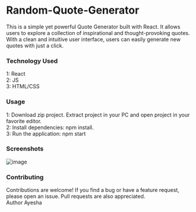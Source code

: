 # Random-Quote-Generator
This is a simple yet powerful Quote Generator built with React. It allows users to explore a collection of inspirational and thought-provoking quotes. With a clean and intuitive user interface, users can easily generate new quotes with just a click.
### Technology Used
1: React <br />
2: JS   <br />
3: HTML/CSS  <br />
### Usage
1: Download zip project. Extract project in your PC and open project in your favorite editor. <br />
2: Install dependencies: npm install.  <br />
3: Run the application: npm start <br />
### Screenshots
![image](https://github.com/kaunwei/Quote-Generator/assets/113230557/146c6204-0add-40c9-b2e6-fea58e4a762d)
### Contributing
Contributions are welcome! If you find a bug or have a feature request, please open an issue. Pull requests are also appreciated.  <br />
Author
Ayesha
